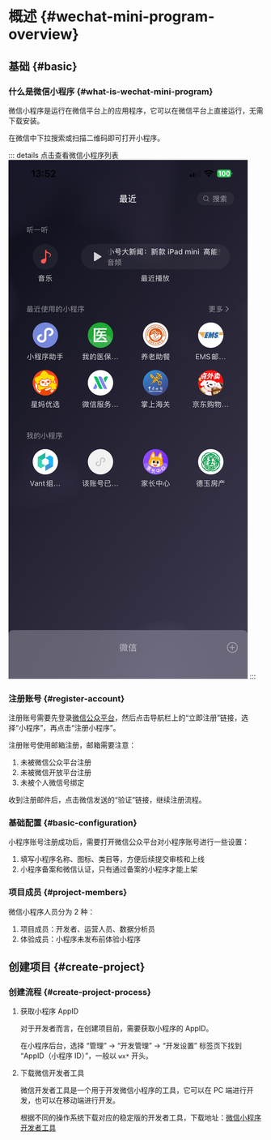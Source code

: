 # 概述 {#wechat-mini-program-overview}

## 基础 {#basic}

### 什么是微信小程序 {#what-is-wechat-mini-program}

微信小程序是运行在微信平台上的应用程序，它可以在微信平台上直接运行，无需下载安装。

在微信中下拉搜索或扫描二维码即可打开小程序。

::: details 点击查看微信小程序列表
![](./images/overview/wechat-mini-program-list.PNG)
:::

### 注册账号 {#register-account}

注册账号需要先登录[微信公众平台](https://mp.weixin.qq.com/)，然后点击导航栏上的“立即注册”链接，选择“小程序”，再点击“注册小程序”。

注册账号使用邮箱注册，邮箱需要注意：

1. 未被微信公众平台注册
2. 未被微信开放平台注册
3. 未被个人微信号绑定

收到注册邮件后，点击微信发送的“验证”链接，继续注册流程。

### 基础配置 {#basic-configuration}

小程序账号注册成功后，需要打开微信公众平台对小程序账号进行一些设置：

1. 填写小程序名称、图标、类目等，方便后续提交审核和上线
2. 小程序备案和微信认证，只有通过备案的小程序才能上架

### 项目成员 {#project-members}

微信小程序人员分为 2 种：

1. 项目成员：开发者、运营人员、数据分析员
2. 体验成员：小程序未发布前体验小程序

## 创建项目 {#create-project}

### 创建流程 {#create-project-process}

1. 获取小程序 AppID

   对于开发者而言，在创建项目前，需要获取小程序的 AppID。

   在小程序后台，选择 “管理” -> “开发管理” -> “开发设置” 标签页下找到 “AppID（小程序 ID）”，一般以 `wx*` 开头。

2. 下载微信开发者工具

   微信开发者工具是一个用于开发微信小程序的工具，它可以在 PC 端进行开发，也可以在移动端进行开发。

   根据不同的操作系统下载对应的稳定版的开发者工具，下载地址：[微信小程序开发者工具](https://developers.weixin.qq.com/miniprogram/dev/devtools/download.html)
